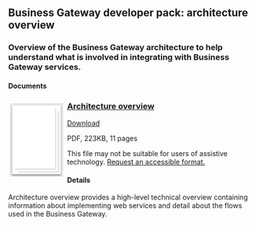 ## Business Gateway developer pack: architecture overview

### Overview of the Business Gateway architecture to help understand what is involved in integrating with Business Gateway services.

#### Documents
<h3><img style="float: left; margin: 0px 5px 0px 0px" src="../../images/file.png"> <a href="../../pdfs/definitions/business-gateway-FAQ.pdf">Architecture overview</a></h3>
<a download="business-gateway-FAQ.pdf" href="../../pdfs/definitions/business-gateway-FAQ.pdf">Download</a>

PDF, 223KB, 11 pages

This file may not be suitable for users of assistive technology. <a href="#" onclick="toggle_visibility('foo');return false;">Request an accessible format.</a>
<div style="display:none" id="foo">If you use assistive technology (such as a screen reader) and need a version of this document in a more accessible format, please email <a href="mailto:customersupport@landregistry.gov.uk?body=Details%20of%20document%20required%3A%0A%0A%20%20Title%3A%20Architecture%20overview%0A%20%20Original%20format%3A%20pdf%0A%0APlease%20tell%20us%3A%0A%0A%20%201.%20What%20makes%20this%20format%20unsuitable%20for%20you%3F%0A%20%202.%20What%20format%20you%20would%20prefer%3F%0A%20%20%20%20%20%20&amp;subject=Request%20for%20%27Architecture%20overview%27%20in%20an%20alternative%20format">customersupport@landregistry.gov.uk</a>. Please tell us what format you need. It will help us if you say what assistive technology you use.</div>

#### Details
Architecture overview provides a high-level technical overview containing information about implementing web services and detail about the flows used in the Business Gateway.